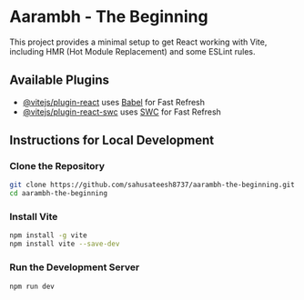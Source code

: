 # Aarambh - The Beginning

This project provides a minimal setup to get React working with Vite, including HMR (Hot Module Replacement) and some ESLint rules.

## Available Plugins

- [@vitejs/plugin-react](https://github.com/vitejs/vite-plugin-react/blob/main/packages/plugin-react/README.md) uses [Babel](https://babeljs.io/) for Fast Refresh
- [@vitejs/plugin-react-swc](https://github.com/vitejs/vite-plugin-react-swc) uses [SWC](https://swc.rs/) for Fast Refresh

## Instructions for Local Development

### Clone the Repository

```sh
git clone https://github.com/sahusateesh8737/aarambh-the-beginning.git
cd aarambh-the-beginning
```

### Install Vite

```sh
npm install -g vite
npm install vite --save-dev
```

### Run the Development Server

```sh
npm run dev
```

